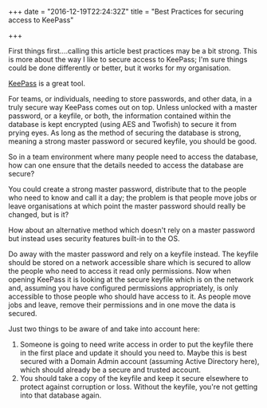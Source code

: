 +++
date = "2016-12-19T22:24:32Z"
title = "Best Practices for securing access to KeePass"

+++

First things first....calling this article best practices may be a bit strong.  This is more about the way I like to secure access to KeePass; I'm sure things could be done differently or better, but it works for my organisation.

[KeePass](http://keepass.info/) is a great tool.

For teams, or individuals, needing to store passwords, and other data, in a truly secure way KeePass comes out on top.  Unless unlocked with a master password, or a keyfile, or both, the information contained within the database is kept encrypted (using AES and Twofish) to secure it from prying eyes.  As long as the method of securing the database is strong, meaning a strong master password or secured keyfile, you should be good.

So in a team environment where many people need to access the database, how can one ensure that the details needed to access the database are secure?

You could create a strong master password, distribute that to the people who need to know and call it a day; the problem is that people move jobs or leave organisations at which point the master password should really be changed, but is it?

How about an alternative method which doesn't rely on a master password but instead uses security features built-in to the OS.

Do away with the master password and rely on a keyfile instead.  The keyfile should be stored on a network accessible share which is secured to allow the people who need to access it read only permissions.  Now when opening KeePass it is looking at the secure keyfile which is on the network and, assuming you have configured permissions appropriately, is only accessible to those people who should have access to it.  As people move jobs and leave, remove their permissions and in one move the data is secured.

Just two things to be aware of and take into account here:

1. Someone is going to need write access in order to put the keyfile there in the first place and update it should you need to.  Maybe this is best secured with a Domain Admin account (assuming Active Directory here), which should already be a secure and trusted account.
2. You should take a copy of the keyfile and keep it secure elsewhere to protect against corruption or loss.  Without the keyfile, you're not getting into that database again.
